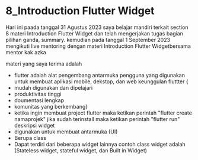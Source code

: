 # 8_Introduction Flutter Widget

Hari ini paada tanggal 31 Agustus 2023  saya belajar mandiri terkait section 8 materi Introduction Flutter Widget  dan telah mengerjakan tugas bagian pilihan ganda, summary. 
kemudian pada tanggal 1 September 2023 mengikuti live mentoring dengan materi Introduction Flutter Widgetbersama mentor kak azka

materi yang saya terima adalah 

- flutter adalah alat pengembang antarmuka pengguna yang digunakan untuk membuat aplikasi mobile, dekstop, dan web
keunggulan fluttter {
- mudah digunakan dan dipelajari 
- produktivitas tinggi
- doumentasi lengkap
- komunitas yang berkembang}
- ketika ingin membuat project flutter maka ketikan perintah "flutter create namaprojek" 
jika sudah terinstall maka ketikan perintah "flutter run"
deskripsi widget 
- digunakan untuk membuat antarmuka (UI)
- Berupa class
- Dapat terdiri dari beberapa widget lainnya
contoh class widget adalah (Stateless widget, stateful widget, dan Built in Widget)
